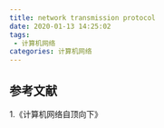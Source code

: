 ```yaml
---
title: network transmission protocol
date: 2020-01-13 14:25:02
tags:
 - 计算机网络
categories: 计算机网络
---
```



## 

## 参考文献
1.《计算机网络自顶向下》
